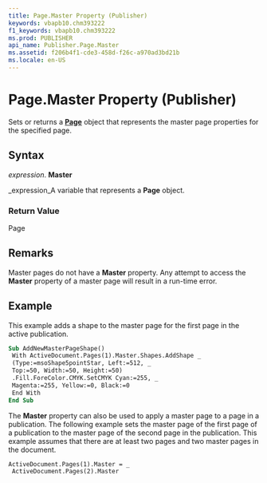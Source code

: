 ```yaml
---
title: Page.Master Property (Publisher)
keywords: vbapb10.chm393222
f1_keywords: vbapb10.chm393222
ms.prod: PUBLISHER
api_name: Publisher.Page.Master
ms.assetid: f206b4f1-cde3-458d-f26c-a970ad3bd21b
ms.locale: en-US
---
```



# Page.Master Property (Publisher)

Sets or returns a  **[Page](page-object-publisher.md)** object that represents the master page properties for the specified page.


## Syntax

 _expression_. **Master**

 _expression_A variable that represents a  **Page** object.


### Return Value

Page


## Remarks

Master pages do not have a  **Master** property. Any attempt to access the **Master** property of a master page will result in a run-time error.


## Example

This example adds a shape to the master page for the first page in the active publication.


```vb
Sub AddNewMasterPageShape() 
 With ActiveDocument.Pages(1).Master.Shapes.AddShape _ 
 (Type:=msoShape5pointStar, Left:=512, _ 
 Top:=50, Width:=50, Height:=50) 
 .Fill.ForeColor.CMYK.SetCMYK Cyan:=255, _ 
 Magenta:=255, Yellow:=0, Black:=0 
 End With 
End Sub
```

The  **Master** property can also be used to apply a master page to a page in a publication. The following example sets the master page of the first page of a publication to the master page of the second page in the publication. This example assumes that there are at least two pages and two master pages in the document.




```vb
ActiveDocument.Pages(1).Master = _ 
 ActiveDocument.Pages(2).Master
```


